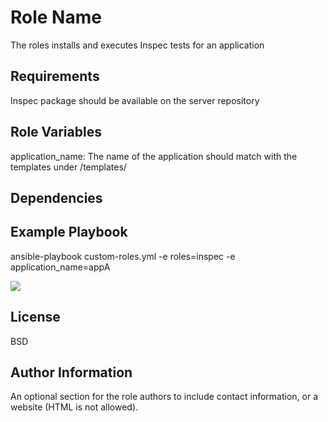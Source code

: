 Role Name
=========

The roles installs and executes Inspec tests for an application

Requirements
------------

Inspec package should be available on the server repository

Role Variables
--------------
application_name: The name of the application should match with the templates under /templates/

Dependencies
------------


Example Playbook
----------------

ansible-playbook custom-roles.yml -e roles=inspec -e application_name=appA

![](https://imgur.com/a/U5iE14J)

License
-------

BSD

Author Information
------------------

An optional section for the role authors to include contact information, or a website (HTML is not allowed).
